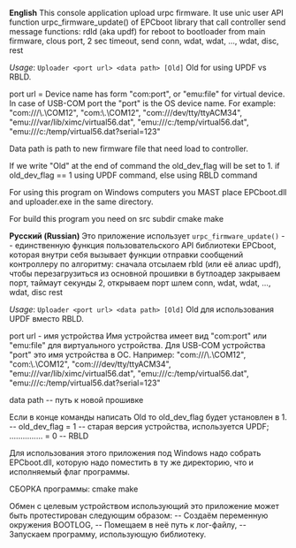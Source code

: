 ﻿**English**
This console application upload urpc firmware.
It use unic user API function urpc_firmware_update() of EPCboot library that call controller send message functions:
    rdld (aka updf) for reboot to bootloader from main firmware,
    clous port, 2 sec timeout,
    send  conn, wdat, wdat, ..., wdat, disc,
    rest 

*Usage*: `Uploader <port url> <data path> [Old]`
Old for using UPDF vs RBLD.

port url = 	Device name has form "com:port", or "emu:file" for virtual device.
In case of USB-COM port the "port" is the OS device name.
For example:
	   "com:///\\.\COM12",
	   "com:\\.\COM12",
	   "com:///dev/tty/ttyACM34",
	   "emu:///var/lib/ximc/virtual56.dat",
	   "emu:///c:/temp/virtual56.dat",
	   "emu:///c:/temp/virtual56.dat?serial=123"

Data path is path to new firmware file that need load to controller.

If we write "Old" at the end of command the old_dev_flag will be set to 1.
if old_dev_flag == 1 using UPDF command,
else                 using RBLD command

For using this program on Windows computers you MAST place EPCboot.dll and uploader.exe in the same directory.

For build this program you need on src subdir
    cmake
    make



**Русский (Russian)**
Это приложение использует `urpc_firmware_update()` -- единственную функция пользовательского API библиотеки EPCboot, 
которая внутри себя вызывает функции отправки сообщений контроллеру по алгоритму:
	сначала отсылаем rbld (или её алиас updf), чтобы перезагрузиться из основной прошивки в бутлоадер
	закрываем порт, таймаут секунды 2, открываем порт
	шлем conn, wdat, wdat, ..., wdat, disc
	rest

*Usage*: `Uploader <port url> <data path> [Old]`
Old для использования UPDF вместо RBLD.

port url - имя устройства
Имя устройства имеет вид "com:port" или "emu:file" для виртуального устройства.
Для USB-COM устройства "port" это имя устройства в ОС.
Например:
    "com:///\\.\COM12",
    "com:\\.\COM12",
    "com:///dev/tty/ttyACM34",
    "emu:///var/lib/ximc/virtual56.dat",
    "emu:///c:/temp/virtual56.dat",
    "emu:///c:/temp/virtual56.dat?serial=123"

data path -- путь к новой прошивке
	
Если в конце команды написать Old то old_dev_flag будет установлен в 1.
-- old_dev_flag = 1 -- старая версия устройства, используется UPDF; 
............... = 0 -- RBLD


Для использования этого приложения под Windows надо собрать EPCboot.dll, которую надо поместить в ту же директорию, что и исполняемый флаг программы.

СБОРКА программы:
    cmake
    make
    
Обмен с целевым устройством использующий это приложение может быть протестирован следующим образом:
-- Создаём переменную окружения BOOTLOG,
-- Помещаем в неё путь к лог-файлу,
-- Запускаем программу, использующую библиотеку.


